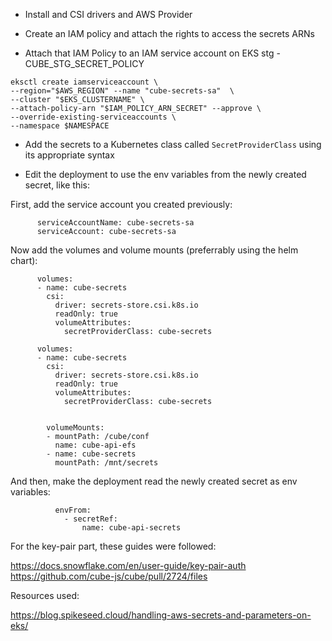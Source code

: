 - Install and CSI drivers and AWS Provider
  
- Create an IAM policy and attach the rights to access the secrets ARNs
  
- Attach that IAM Policy to an IAM service account on EKS
stg - CUBE_STG_SECRET_POLICY

```
eksctl create iamserviceaccount \
--region="$AWS_REGION" --name "cube-secrets-sa"  \
--cluster "$EKS_CLUSTERNAME" \
--attach-policy-arn "$IAM_POLICY_ARN_SECRET" --approve \
--override-existing-serviceaccounts \
--namespace $NAMESPACE
```

- Add the secrets to a Kubernetes class called `SecretProviderClass` using its appropriate syntax

- Edit the deployment to use the env variables from the newly created secret, like this:

First, add the service account you created previously:

```
      serviceAccountName: cube-secrets-sa
      serviceAccount: cube-secrets-sa

```

Now add the volumes and volume mounts (preferrably using the helm chart):

```
      volumes:
      - name: cube-secrets
        csi:
          driver: secrets-store.csi.k8s.io
          readOnly: true
          volumeAttributes:
            secretProviderClass: cube-secrets
```

```
      volumes:
      - name: cube-secrets
        csi:
          driver: secrets-store.csi.k8s.io
          readOnly: true
          volumeAttributes:
            secretProviderClass: cube-secrets


        volumeMounts:
        - mountPath: /cube/conf
          name: cube-api-efs
        - name: cube-secrets
          mountPath: /mnt/secrets
```

And then, make the deployment read the newly created secret as env variables:

```
          envFrom:
            - secretRef:
                name: cube-api-secrets
```

For the key-pair part, these guides were followed:

https://docs.snowflake.com/en/user-guide/key-pair-auth
https://github.com/cube-js/cube/pull/2724/files


Resources used:

https://blog.spikeseed.cloud/handling-aws-secrets-and-parameters-on-eks/